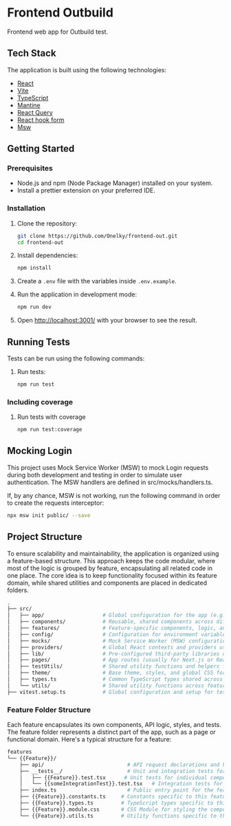 # Frontend Outbuild

Frontend web app for Outbuild test.

## Tech Stack

The application is built using the following technologies:

- [React](https://react.dev/)
- [Vite](https://vitest.dev/)
- [TypeScript](https://www.typescriptlang.org/)
- [Mantine](http://mantine.dev/)
- [React Query](https://tanstack.com/query/latest)
- [React hook form](https://react-hook-form.com/)
- [Msw](https://mswjs.io/)


## Getting Started

### Prerequisites

- Node.js and npm (Node Package Manager) installed on your system.
- Install a prettier extension on your preferred IDE.

### Installation

1. Clone the repository:

   ```bash
   git clone https://github.com/Onelky/frontend-out.git
   cd frontend-out
   ```

2. Install dependencies:

   ```bash
   npm install
   ```

3. Create a `.env` file with the variables inside `.env.example`.

4. Run the application in development mode:

   ```bash
   npm run dev
   ```

5. Open [http://localhost:3001/](http://localhost:3000) with your browser to see the
   result.


## Running Tests

Tests can be run using the following commands:

1. Run tests:
   ```bash
   npm run test
   ```
   
### Including coverage

1. Run tests with coverage

   ```bash
   npm run test:coverage
   ```

## Mocking Login
This project uses Mock Service Worker (MSW) to mock Login requests during both development and testing in order to simulate user authentication. The MSW handlers are defined in src/mocks/handlers.ts.

If, by any chance, MSW is not working, run the following command in order to create the requests interceptor:
```bash
npx msw init public/ --save
```



## Project Structure
To ensure scalability and maintainability, the application is organized using a feature-based structure. This approach keeps the code modular, where most of the logic is grouped by feature, encapsulating all related code in one place. 
The core idea is to keep functionality focused within its feature domain, while shared utilities and components are placed in dedicated folders.

```bash
.
├── src/
│   ├── app/                   # Global configuration for the app (e.g., app routes, global providers)
│   ├── components/            # Reusable, shared components across different features
│   ├── features/              # Feature-specific components, logic, and assets
│   ├── config/                # Configuration for environment variables and app-wide settings
│   ├── mocks/                 # Mock Service Worker (MSW) configuration and handlers for testing/mock APIs
│   ├── providers/             # Global React contexts and providers used across the app
│   ├── lib/                   # Pre-configured third-party libraries or utility exports
│   ├── pages/                 # App routes (usually for Next.js or React Router configurations)
│   ├── testUtils/             # Shared utility functions and helpers for tests
│   ├── theme/                 # Base theme, styles, and global CSS for the app
│   ├── types.ts               # Common TypeScript types shared across the application
│   └── utils/                 # Shared utility functions across features
├── vitest.setup.ts            # Global configuration and setup for tests (runs before each test)

```

### Feature Folder Structure
Each feature encapsulates its own components, API logic, styles, and tests. The feature folder represents a distinct part of the app, such as a page or functional domain. Here's a typical structure for a feature:

```bash
features
└── {{Feature}}/
    ├── api/                           # API request declarations and hooks related to this feature
    ├── __tests__/                     # Unit and integration tests for the feature
    │   ├── {{Feature}}.test.tsx      # Unit tests for individual components
    │   └── {{someIntegrationTest}}.test.tsx   # Integration tests for component interaction
    ├── index.ts                       # Public entry point for the feature, exporting all necessary parts
    ├── {{Feature}}.constants.ts     # Constants specific to this feature
    ├── {{Feature}}.types.ts         # TypeScript types specific to this feature
    ├── {{Feature}}.module.css       # CSS Module for styling the component
    └── {{Feature}}.utils.ts         # Utility functions specific to this feature
```
